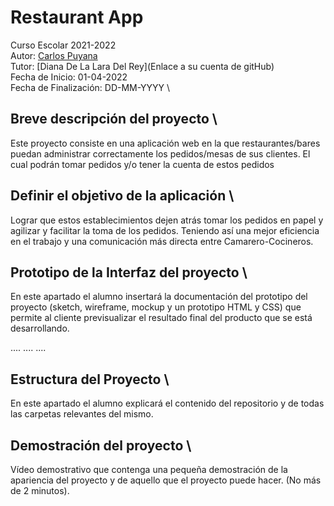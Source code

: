 
# Restaurant App
Curso Escolar 2021-2022 \
Autor: [Carlos Puyana](https://github.com/CarlosPuyana) \
Tutor: [Diana De La Lara Del Rey](Enlace a su cuenta de gitHub) \
Fecha de Inicio: 01-04-2022 \
Fecha de Finalización: DD-MM-YYYY \

## Breve descripción del proyecto \
Este proyecto consiste en una aplicación web en la que restaurantes/bares puedan administrar correctamente los pedidos/mesas de sus clientes. El cual podrán tomar pedidos y/o tener la cuenta de estos pedidos

## Definir el objetivo de la aplicación \

Lograr que estos establecimientos dejen atrás tomar los pedidos en papel y agilizar y facilitar la toma de los pedidos. Teniendo así una mejor eficiencia en el trabajo y una comunicación más directa entre Camarero-Cocineros.

## Prototipo de la Interfaz del proyecto \
En este apartado el alumno insertará la documentación del prototipo del proyecto (sketch, wireframe, mockup y un prototipo HTML y CSS) que permite al cliente previsualizar el resultado final del producto que se está desarrollando.

.... .... ....

## Estructura del Proyecto \
En este apartado el alumno explicará el contenido del repositorio y de todas las carpetas relevantes del mismo.

## Demostración del proyecto \
Vídeo demostrativo que contenga una pequeña demostración de la apariencia del proyecto y de aquello que el proyecto puede hacer. (No más de 2 minutos).
